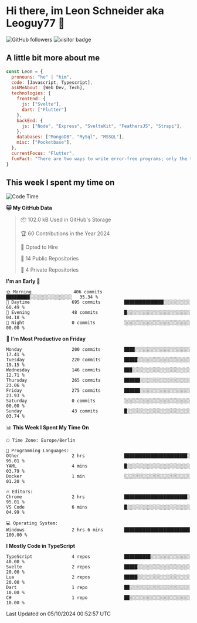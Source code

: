 # Hi there, im Leon Schneider aka Leoguy77 👋

![GitHub followers](https://img.shields.io/github/followers/leoguy77.svg?style=social&label=Followers) ![visitor badge](https://vbr.nathanchung.dev/badge?page_id=Leoguy77)

## A little bit more about me

```javascript
const Leon = {
  pronouns: "he" | "him",
  code: [Javascript, Typescript],
  askMeAbout: [Web Dev, Tech],
  technologies: {
    frontEnd: {
      js: ["Svelte"],
      dart: ["Flutter"]
    },
    backEnd: {
      js: ["Node", "Express", "SvelteKit", "FeathersJS", "Strapi"],
    },
    databases: ["MongoDB", "MySql", "MSSQL"],
    misc: ["Pocketbase"],
  },
  currentFocus: "Flutter",
  funFact: "There are two ways to write error-free programs; only the third one works"
}
```

## This week I spent my time on

<!--START_SECTION:waka-->
![Code Time](http://img.shields.io/badge/Code%20Time-212%20hrs%208%20mins-blue)

**🐱 My GitHub Data** 

> 📦 102.0 kB Used in GitHub's Storage 
 > 
> 🏆 60 Contributions in the Year 2024
 > 
> 💼 Opted to Hire
 > 
> 📜 14 Public Repositories 
 > 
> 🔑 4 Private Repositories 
 > 
**I'm an Early 🐤** 

```text
🌞 Morning                406 commits         █████████░░░░░░░░░░░░░░░░   35.34 % 
🌆 Daytime                695 commits         ███████████████░░░░░░░░░░   60.49 % 
🌃 Evening                48 commits          █░░░░░░░░░░░░░░░░░░░░░░░░   04.18 % 
🌙 Night                  0 commits           ░░░░░░░░░░░░░░░░░░░░░░░░░   00.00 % 
```
📅 **I'm Most Productive on Friday** 

```text
Monday                   200 commits         ████░░░░░░░░░░░░░░░░░░░░░   17.41 % 
Tuesday                  220 commits         █████░░░░░░░░░░░░░░░░░░░░   19.15 % 
Wednesday                146 commits         ███░░░░░░░░░░░░░░░░░░░░░░   12.71 % 
Thursday                 265 commits         ██████░░░░░░░░░░░░░░░░░░░   23.06 % 
Friday                   275 commits         ██████░░░░░░░░░░░░░░░░░░░   23.93 % 
Saturday                 0 commits           ░░░░░░░░░░░░░░░░░░░░░░░░░   00.00 % 
Sunday                   43 commits          █░░░░░░░░░░░░░░░░░░░░░░░░   03.74 % 
```


📊 **This Week I Spent My Time On** 

```text
🕑︎ Time Zone: Europe/Berlin

💬 Programming Languages: 
Other                    2 hrs               ████████████████████████░   95.01 % 
YAML                     4 mins              █░░░░░░░░░░░░░░░░░░░░░░░░   03.79 % 
Docker                   1 min               ░░░░░░░░░░░░░░░░░░░░░░░░░   01.20 % 

🔥 Editors: 
Chrome                   2 hrs               ████████████████████████░   95.01 % 
VS Code                  6 mins              █░░░░░░░░░░░░░░░░░░░░░░░░   04.99 % 

💻 Operating System: 
Windows                  2 hrs 6 mins        █████████████████████████   100.00 % 
```

**I Mostly Code in TypeScript** 

```text
TypeScript               4 repos             ██████████░░░░░░░░░░░░░░░   40.00 % 
Svelte                   2 repos             █████░░░░░░░░░░░░░░░░░░░░   20.00 % 
Lua                      2 repos             █████░░░░░░░░░░░░░░░░░░░░   20.00 % 
Dart                     1 repo              ██░░░░░░░░░░░░░░░░░░░░░░░   10.00 % 
C#                       1 repo              ██░░░░░░░░░░░░░░░░░░░░░░░   10.00 % 
```




 Last Updated on 05/10/2024 00:52:57 UTC
<!--END_SECTION:waka-->
